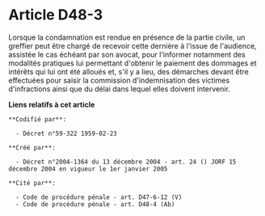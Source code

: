 # Article D48-3

Lorsque la condamnation est rendue en présence de la partie civile, un greffier peut être chargé de recevoir cette dernière à
l'issue de l'audience, assistée le cas échéant par son avocat, pour l'informer notamment des modalités pratiques lui
permettant d'obtenir le paiement des dommages et intérêts qui lui ont été alloués et, s'il y a lieu, des démarches devant
être effectuées pour saisir la commission d'indemnisation des victimes d'infractions ainsi que du délai dans lequel elles
doivent intervenir.

**Liens relatifs à cet article**

	**Codifié par**:

	  - Décret n°59-322 1959-02-23

	**Créé par**:

	  - Décret n°2004-1364 du 13 décembre 2004 - art. 24 () JORF 15 décembre 2004 en vigueur le 1er janvier 2005

	**Cité par**:

	  - Code de procédure pénale - art. D47-6-12 (V)
	  - Code de procédure pénale - art. D48-4 (Ab)
